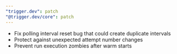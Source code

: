 ```yaml
---
"trigger.dev": patch
"@trigger.dev/core": patch
---
```


- Fix polling interval reset bug that could create duplicate intervals
- Protect against unexpected attempt number changes
- Prevent run execution zombies after warm starts